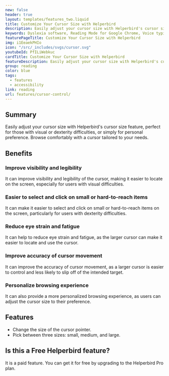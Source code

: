 ```yaml
---
new: false
header: true
layout: templates/features_two.liquid
title: Customize Your Cursor Size with Helperbird
description: Easily adjust your cursor size with Helperbird's cursor size feature, perfect for those with visual or dexterity difficulties, or simply for personal preference. Browse comfortably with a cursor tailored to your needs. Download today on Chrome, Edge, Firefox, iPhone, and iPad.
keywords: Dyslexia software, Reading Mode for Google Chrome, Voice typing for Chrome, Text to speech for Chrome, text reader, Immersive Reader, dyslexia fonts, accessibility software, dyslexia software, Helperbird for Edge, Helperbird for Firefox, Helperbird for Chrome, Opendyslexic for Chrome, OpenDyslexic
featurePageTitle: Customize Your Cursor Size with Helperbird
img: i1EeaekPHIo
icon: "/src/_includes/svgs/cursor.svg"
youtubeId: PfILiWebkuc
cardTitle: Customize Your Cursor Size with Helperbird
featureDescription: Easily adjust your cursor size with Helperbird's cursor size feature, perfect for those with visual or dexterity difficulties, or simply for personal preference. Browse comfortably with a cursor tailored to your needs.
group: reading
color: blue
tags: 
  - features
  - accessibility
link: reading
url: features/cursor-control/
---
```






## Summary
Easily adjust your cursor size with Helperbird's cursor size feature, perfect for those with visual or dexterity difficulties, or simply for personal preference. Browse comfortably with a cursor tailored to your needs.

## Benefits

###  Improve visibility and legibility
It can improve visibility and legibility of the cursor, making it easier to locate on the screen, especially for users with visual difficulties.

### Easier to select and click on small or hard-to-reach items
It can make it easier to select and click on small or hard-to-reach items on the screen, particularly for users with dexterity difficulties.

### Reduce eye strain and fatigue
It can help to reduce eye strain and fatigue, as the larger cursor can make it easier to locate and use the cursor.

### Improve accuracy of cursor movement
It can improve the accuracy of cursor movement, as a larger cursor is easier to control and less likely to slip off of the intended target.

### Personalize browsing experience
It can also provide a more personalized browsing experience, as users can adjust the cursor size to their preference.


## Features

- Change the size of the cursor pointer.
- Pick between three sizes: small, medium, and large.

## Is this a Free Helperbird feature?
It is a paid feature. You can get it for free by upgrading to the Helperbird Pro plan.






















